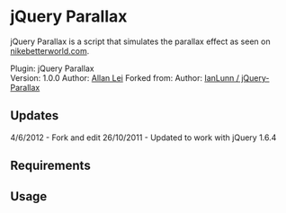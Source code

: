 jQuery Parallax
===============

jQuery Parallax is a script that simulates the parallax effect as seen on [nikebetterworld.com](http://www.nikebetterworld.com/).

Plugin: jQuery Parallax  
Version: 1.0.0
Author: [Allan Lei](https://github.com/allanlei/jQuery-Parallax)
Forked from: Author: [IanLunn / jQuery-Parallax](https://github.com/IanLunn/jQuery-Parallax)


Updates
-------
4/6/2012 - Fork and edit
26/10/2011 - Updated to work with jQuery 1.6.4

Requirements
------------


Usage
-----
